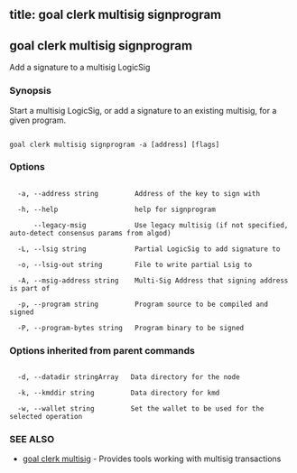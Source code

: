 title: goal clerk multisig signprogram
---
## goal clerk multisig signprogram



Add a signature to a multisig LogicSig



### Synopsis



Start a multisig LogicSig, or add a signature to an existing multisig, for a given program.



```

goal clerk multisig signprogram -a [address] [flags]

```



### Options



```

  -a, --address string         Address of the key to sign with

  -h, --help                   help for signprogram

      --legacy-msig            Use legacy multisig (if not specified, auto-detect consensus params from algod)

  -L, --lsig string            Partial LogicSig to add signature to

  -o, --lsig-out string        File to write partial Lsig to

  -A, --msig-address string    Multi-Sig Address that signing address is part of

  -p, --program string         Program source to be compiled and signed

  -P, --program-bytes string   Program binary to be signed

```



### Options inherited from parent commands



```

  -d, --datadir stringArray   Data directory for the node

  -k, --kmddir string         Data directory for kmd

  -w, --wallet string         Set the wallet to be used for the selected operation

```



### SEE ALSO



* [goal clerk multisig](../../multisig/multisig/)	 - Provides tools working with multisig transactions 



